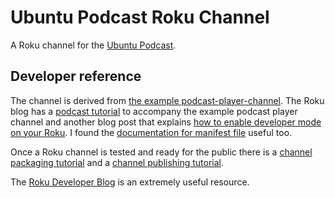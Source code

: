 # Ubuntu Podcast Roku Channel

A Roku channel for the [Ubuntu Podcast](http://ubuntupodcast.org).

## Developer reference

The channel is derived from [the example podcast-player-channel](https://github.com/rokudev/podcast-player-channel).
The Roku blog has a [podcast tutorial](https://blog.roku.com/developer/2016/07/20/tutorial-podcasts/)
to accompany the example podcast player channel and another blog post
that explains [how to enable developer mode on your Roku](https://blog.roku.com/developer/2016/02/04/developer-setup-guide/).
I found the [documentation for manifest file](https://sdkdocs.roku.com/display/sdkdoc/Manifest+File) useful too.

Once a Roku channel is tested and ready for the public there is a
[channel packaging tutorial](https://blog.roku.com/developer/2016/05/24/tutorial-channel-packaging/)
and a [channel publishing tutorial](https://blog.roku.com/developer/2016/07/29/channel-publishing/).

The [Roku Developer Blog](https://blog.roku.com/developer/) is an extremely useful resource.
